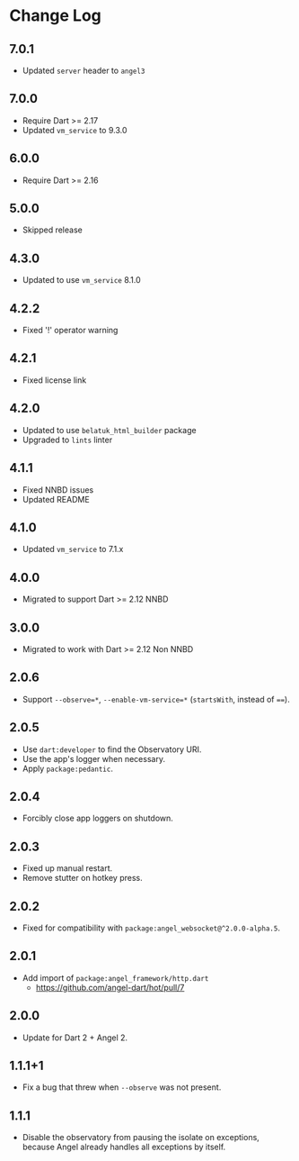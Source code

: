 # Change Log

## 7.0.1

* Updated `server` header to `angel3`

## 7.0.0

* Require Dart >= 2.17
* Updated `vm_service` to 9.3.0

## 6.0.0

* Require Dart >= 2.16

## 5.0.0

* Skipped release

## 4.3.0

* Updated to use `vm_service` 8.1.0

## 4.2.2

* Fixed '!' operator warning

## 4.2.1

* Fixed license link

## 4.2.0

* Updated to use `belatuk_html_builder` package
* Upgraded to `lints` linter
  
## 4.1.1

* Fixed NNBD issues
* Updated README
  
## 4.1.0

* Updated `vm_service` to 7.1.x

## 4.0.0

* Migrated to support Dart >= 2.12 NNBD

## 3.0.0

* Migrated to work with Dart >= 2.12 Non NNBD

## 2.0.6

* Support `--observe=*`, `--enable-vm-service=*` (`startsWith`, instead of `==`).

## 2.0.5

* Use `dart:developer` to find the Observatory URI.
* Use the app's logger when necessary.
* Apply `package:pedantic`.

## 2.0.4

* Forcibly close app loggers on shutdown.

## 2.0.3

* Fixed up manual restart.
* Remove stutter on hotkey press.

## 2.0.2

* Fixed for compatibility with `package:angel_websocket@^2.0.0-alpha.5`.

## 2.0.1

* Add import of `package:angel_framework/http.dart`
  * <https://github.com/angel-dart/hot/pull/7>

## 2.0.0

* Update for Dart 2 + Angel 2.

## 1.1.1+1

* Fix a bug that threw when `--observe` was not present.

## 1.1.1

* Disable the observatory from pausing the isolate
on exceptions, because Angel already handles
all exceptions by itself.
